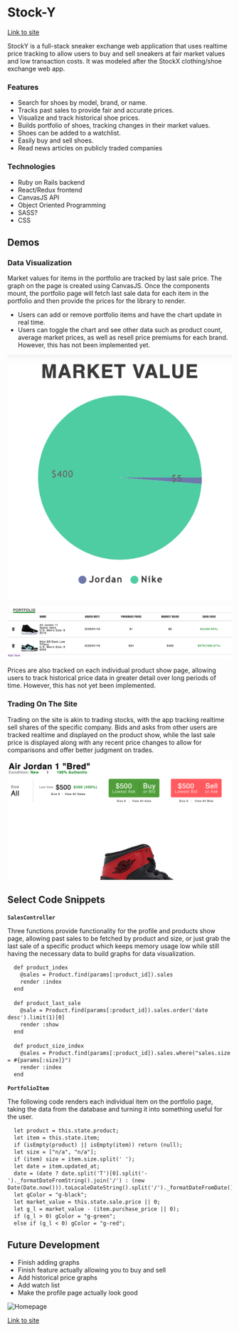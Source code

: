 # Stock-Y

[Link to site](https://stock-y.herokuapp.com/#/)

StockY is a full-stack sneaker exchange web application that
uses realtime price tracking to allow users to buy and sell
sneakers at fair market values and low transaction costs. It was 
modeled after the StockX clothing/shoe exchange web app.

### Features

+ Search for shoes by model, brand, or name.
+ Tracks past sales to provide fair and accurate prices.
+ Visualize and track historical shoe prices.
+ Builds portfolio of shoes, tracking changes in their market values.
+ Shoes can be added to a watchlist.
+ Easily buy and sell shoes.
+ Read news articles on publicly traded companies

### Technologies

+ Ruby on Rails backend
+ React/Redux frontend
+ CanvasJS API
+ Object Oriented Programming
+ SASS?
+ CSS

## Demos

### Data Visualization

Market values for items in the portfolio are tracked by last sale price.
The graph on the page is created using CanvasJS. Once the components mount,
the portfolio page will fetch last sale data for each item in the portfolio
and then provide the prices for the library to render.

+ Users can add or remove portfolio items and have the chart update in real
  time.
+ Users can toggle the chart and see other data such as product count, average
  market prices, as well as resell price premiums for each brand. However,
  this has not been implemented yet.

![Portfolio Graph](https://github.com/richyrichhh/stockx-clone/blob/master/screenshots/sample-portfolio-graph.png?raw=true)

![Portfolio Item](https://github.com/richyrichhh/stockx-clone/blob/master/screenshots/sample-portfolio.png?raw=true)

Prices are also tracked on each individual product show page, allowing users
to track historical price data in greater detail over long periods of time.
However, this has not yet been implemented.



### Trading On The Site

Trading on the site is akin to trading stocks, with the app tracking realtime
sell shares of the specific company. Bids and asks from other users are 
tracked realtime and displayed on the product show, while the last sale price 
is displayed along with any recent price changes to allow for comparisons and
offer better judgment on trades.

![Trading](https://github.com/richyrichhh/stockx-clone/blob/master/screenshots/sample-prices.png?raw=true)


## Select Code Snippets

**`SalesController`**

Three functions provide functionality for the profile and products show page,
allowing past sales to be fetched by product and size, or just grab the last sale 
of a specific product which keeps memory usage low while still having the
necessary data to build graphs for data visualization.

```
  def product_index
    @sales = Product.find(params[:product_id]).sales
    render :index
  end

  def product_last_sale
    @sale = Product.find(params[:product_id]).sales.order('date desc').limit(1)[0]
    render :show
  end

  def product_size_index
    @sales = Product.find(params[:product_id]).sales.where("sales.size = #{params[:size]}")
    render :index
  end
```

**`PortfolioItem`**

The following code renders each individual item on the portfolio page, taking
the data from the database and turning it into something useful for the user.

```
  let product = this.state.product;
  let item = this.state.item;
  if (isEmpty(product) || isEmpty(item)) return (null);
  let size = ["n/a", "n/a"];
  if (item) size = item.size.split(' ');
  let date = item.updated_at;
  date = (date ? date.split('T')[0].split('-')._formatDateFromString().join('/') : (new Date(Date.now())).toLocaleDateString().split('/')._formatDateFromDate().rotateRight(-1).join('/'));
  let gColor = "g-black";
  let market_value = this.state.sale.price || 0;
  let g_l = market_value - (item.purchase_price || 0);
  if (g_l > 0) gColor = "g-green";
  else if (g_l < 0) gColor = "g-red";
```

## Future Development

+ Finish adding graphs
+ Finish feature actually allowing you to buy and sell
+ Add historical price graphs
+ Add watch list
+ Make the profile page actually look good

![Homepage](https://github.com/richyrichhh/stockx-clone/blob/master/screenshots/home-page.png?raw=true)


[Link to site](https://stocksoverflow.herokuapp.com/#/)
